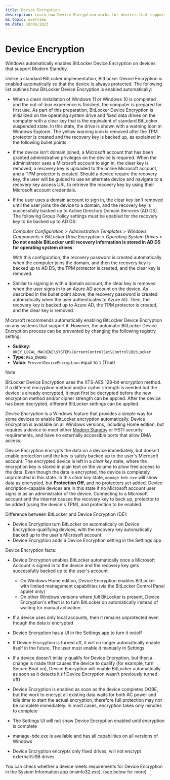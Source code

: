 ```yaml
---
title: Device Encryption
description: Learn how Device Encryption works for devices that support it.
ms.topic: overview
ms.date: 10/06/2023
---
```


# Device Encryption

Windows automatically enables BitLocker Device Encryption on devices that support Modern Standby.

Unlike a standard BitLocker implementation, BitLocker Device Encryption is enabled automatically so that the device is always protected. The following list outlines how BitLocker Device Encryption is enabled automatically:

- When a clean installation of Windows 11 or Windows 10 is completed and the out-of-box experience is finished, the computer is prepared for first use. As part of this preparation, BitLocker Device Encryption is initialized on the operating system drive and fixed data drives on the computer with a clear key that is the equivalent of standard BitLocker suspended state. In this state, the drive is shown with a warning icon in Windows Explorer.  The yellow warning icon is removed after the TPM protector is created and the recovery key is backed up, as explained in the following bullet points.

- If the device isn't domain joined, a Microsoft account that has been granted administrative privileges on the device is required. When the administrator uses a Microsoft account to sign in, the clear key is removed, a recovery key is uploaded to the online Microsoft account, and a TPM protector is created. Should a device require the recovery key, the user will be guided to use an alternate device and navigate to a recovery key access URL to retrieve the recovery key by using their Microsoft account credentials.

- If the user uses a domain account to sign in, the clear key isn't removed until the user joins the device to a domain, and the recovery key is successfully backed up to Active Directory Domain Services (AD DS). The following Group Policy settings must be enabled for the recovery key to be backed up to AD DS:

  *Computer Configuration* > *Administrative Templates* > *Windows Components* > *BitLocker Drive Encryption* > *Operating System Drives* > **Do not enable BitLocker until recovery information is stored in AD DS for operating system drives**
  
  With this configuration, the recovery password is created automatically when the computer joins the domain, and then the recovery key is backed up to AD DS, the TPM protector is created, and the clear key is removed.

- Similar to signing in with a domain account, the clear key is removed when the user signs in to an Azure AD account on the device. As described in the bullet point above, the recovery password is created automatically when the user authenticates to Azure AD. Then, the recovery key is backed up to Azure AD, the TPM protector is created, and the clear key is removed.

Microsoft recommends automatically enabling BitLocker Device Encryption on any systems that support it. However, the automatic BitLocker Device Encryption process can be prevented by changing the following registry setting:

- **Subkey**: `HKEY_LOCAL_MACHINE\SYSTEM\CurrentControlSet\Control\BitLocker`
- **Type**: `REG_DWORD`
- **Value**: `PreventDeviceEncryption` equal to `1` (True)

> [!NOTE]
> BitLocker Device Encryption uses the XTS-AES 128-bit encryption method. If a different encryption method and/or cipher strength is needed but the device is already encrypted, it must first be decrypted before the new encryption method and/or cipher strength can be applied. After the device has been decrypted, different BitLocker settings can be applied.

*Device Encryption* is a Windows feature that provides a simple way for some devices to enable BitLocker encryption automatically. Device Encryption is available on all Windows versions, including Home edition, but requires a device to meet either [Modern Standby](/windows-hardware/design/device-experiences/modern-standby) or HSTI security requirements, and have no externally accessible ports that allow DMA access.

Device Encryption encrypts the data on a device immediately, but doesn't enable protection until the key is safely backed up to the user's Microsoft account. The encrypted device is left in a *clear key* state, where the encryption key is stored in plain text on the volume to allow free access to the data. Even though the data is encrypted, the device is completely unprotected in this state. In this *clear key* state, `manage-bde.exe` will show data as encrypted, but **Protection Off**, and no protectors yet added. Device encription-capable devices are in this state if no Microsoft account user signs in as an administrator of the device. Connecting to a Microsoft account and the internet causes the recovery key to back up, protector to be added (using the device's TPM), and protection to be enabled.

Difference between BitLocker and Device Encryption (DE):

- Device Encryption turn BitLocker on automatically on Device Encryption-qualifying devices, with the recovery key automatically backed up to the user's Microsoft account
- Device Encryption adds a Device Encryption setting in the Settings app

Device Encryption facts:

- Device Encryption enables BitLocker automatically once a Microsoft Account is signed in to the device and the recovery key gets successfully backed up to the user's account
  - On Windows Home edition, Device Encryption enables BitLocker with limited management capabilities (via the BitLocker Control Panel applet only)
  - On other Windows versions where *full* BitLocker is present, Device Encryption's effect is to turn BitLocker on automatically instead of waiting for manual activation

- If a device uses only local accounts, then it remains unprotected even though the data is encrypted
- Device Encryption has a UI in the Settings app to turn it on/off
- If Device Encryption is turned off, it will no longer automatically enable itself in the future. The user must enable it manually in Settings
- If a device doesn't initially qualify for Device Encryption, but then a change is made that causes the device to qualify (for example, turn Secure Boot on), Device Encryption will enable BitLocker automatically as soon as it detects it (if Device Encryption wasn't previously turned off)
- Device Encryption is enabled as soon as the device completes OOBE, but the work to encrypt all existing data waits for both AC power and idle time to start the actual encryption, therefore full protection may not be complete immediately. In most cases, encryption takes only minutes to complete

- The Settings UI will not show Device Encryption enabled until encryption is complete
- manage-bde.exe is available and has all capabilities on all versions of Windows
- Device Encryption encrypts only fixed drives, will not encrypt external/USB drives

You can check whether a device meets requirements for Device Encryption in the System Information app (msinfo32.exe). (see below for more)
